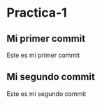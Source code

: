 # Practica-1

## Mi primer commit 
Este es mi primer commit 

## Mi segundo commit 
Este es mi segundo commit 

